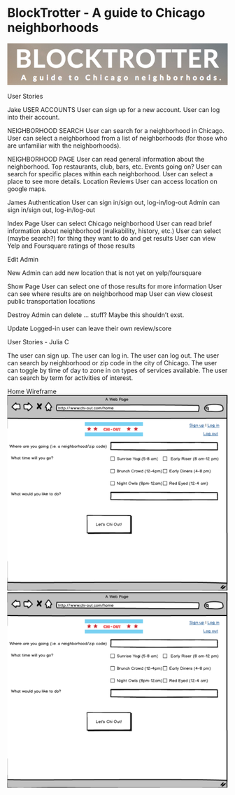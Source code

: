 # BlockTrotter - A guide to Chicago neighborhoods

![blocktrotter_logo](/blocktrotter_logo.png)

User Stories

Jake
USER ACCOUNTS
User can sign up for a new account.
User can log into their account.

NEIGHBORHOOD SEARCH
User can search for a neighborhood in Chicago.
User can select a neighborhood from a list of neighborhoods (for those who are unfamiliar with the neighborhoods).

NEIGHBORHOOD PAGE
User can read general information about the neighborhood.
Top restaurants, club, bars, etc.
Events going on?
User can search for specific places within each neighborhood.
User can select a place to see more details.
Location
Reviews
User can access location on google maps.

James
Authentication
User can sign in/sign out, log-in/log-out
Admin can sign in/sign out, log-in/log-out

Index Page
User can select Chicago neighborhood
User can read brief information about neighborhood (walkability, history, etc.)
User can select (maybe search?) for thing they want to do and get results
User can view Yelp and Foursquare ratings of those results

Edit
Admin

New
Admin can add new location that is not yet on yelp/foursquare

Show Page
User can select one of those results for more information
User can see where results are on neighborhood map
User can view closest public transportation locations

Destroy
Admin can delete … stuff? Maybe this shouldn’t exst.

Update
Logged-in user can leave their own review/score

User Stories - Julia C

The user can sign up.
The user can log in.
The user can log out.
The user can search by neighborhood or zip code in the city of Chicago.
The user can toggle by time of day to zone in on types of services available.
The user can search by term for activities of interest.

Home Wireframe
![home_wireframe](/home_wireframe.png)
![results_page](/Results_page.png)
